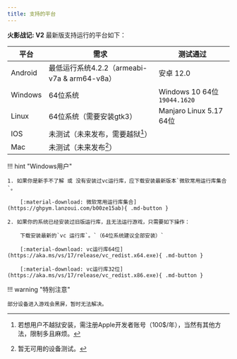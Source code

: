 ```yaml
---
title: 支持的平台
---
```


**火影战记: V2** 最新版支持运行的平台如下：

| 平台    | 需求                                         | 测试通过                     |
| ------- | -------------------------------------------- | ---------------------------- |
| Android | 最低运行系统4.2.2（armeabi-v7a & arm64-v8a） | 安卓 12.0                    |
| Windows | 64位系统                                     | Windows 10 64位 `19044.1620` |
| Linux   | 64位系统（需要安装gtk3）                     | Manjaro Linux 5.17 64位      |
| IOS     | 未测试（未来发布，需要越狱[^1]）             |                              |
| Mac     | 未测试（未来发布[^2]）                       |                              |

!!! hint "Windows用户"

    1. 如果你是新手不了解 或 没有安装过vc运行库，应下载安装最新版本`微软常用运行库集合`。

        [:material-download: 微软常用运行库集合](https://ghpym.lanzoui.com/b00ze15ab){ .md-button }

    2. 如果你的系统已经安装过旧版运行库，且无法运行游戏，只需要如下操作：

        下载安装最新的`vc 运行库`。`（64位系统建议全部安装）`

        [:material-download: vc运行库64位](https://aka.ms/vs/17/release/vc_redist.x64.exe){ .md-button }

        [:material-download: vc运行库32位](https://aka.ms/vs/17/release/vc_redist.x86.exe){ .md-button }

!!! warning "特别注意"

    部分设备进入游戏会黑屏，暂时无法解决。

[^1]: 若想用户不越狱安装，需注册Apple开发者账号（100$/年），当然有其他方法，限制多且麻烦。
[^2]: 暂无可用的设备测试。

